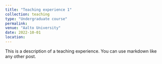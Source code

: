 ```yaml
---
title: "Teaching experience 1"
collection: teaching
type: "Undergraduate course"
permalink: 
venue: "Aalto University"
date: 2022-10-01
location: 
---
```


This is a description of a teaching experience. You can use markdown like any other post.


